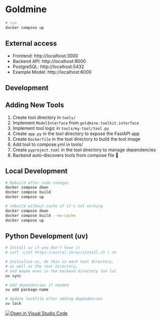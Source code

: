 # Goldmine

```bash
# run
docker compose up
```

## External access
- Frontend: http://localhost:3000
- Backend API: http://localhost:8000
- PostgreSQL: http://localhost:5432
- Example Model: http://localhost:6000

## Development

## Adding New Tools
1. Create tool directory in `tools/`
2. Implement `ModelInterface` from `goldmine.toolkit.interface`
3. Implement tool logic in `tools/my-tool/tool.py`
4. Create `app.py` in the tool directory to expose the FastAPI app
5. Create `Dockerfile` in the tool directory to build the tool image
6. Add tool to compose.yml in tools/
7. Create `pyproject.toml` in the tool directory to manage dependencies
8. Backend auto-discovers tools from compose file :rocket:

## Local Development
```bash
# Rebuild after code changes
docker compose down
docker compose build
docker compose up
```

```bash
# rebuild without cache if it's not working
docker compose down
docker compose build --no-cache
docker compose up
```

## Python Development (uv)
```bash
# Install uv if you don't have it
# curl -LsSf https://astral.sh/uv/install.sh | sh

# Initialise uv, do this in each tool directory,
# as well as the root directory,
# and maybe even in the backend directory too lol
uv sync

# Add dependencies if needed
uv add package-name

# Update lockfile after adding dependencies
uv lock
```


[![Open in Visual Studio Code](https://classroom.github.com/assets/open-in-vscode-2e0aaae1b6195c2367325f4f02e2d04e9abb55f0b24a779b69b11b9e10269abc.svg)](https://classroom.github.com/online_ide?assignment_repo_id=19698121&assignment_repo_type=AssignmentRepo)
